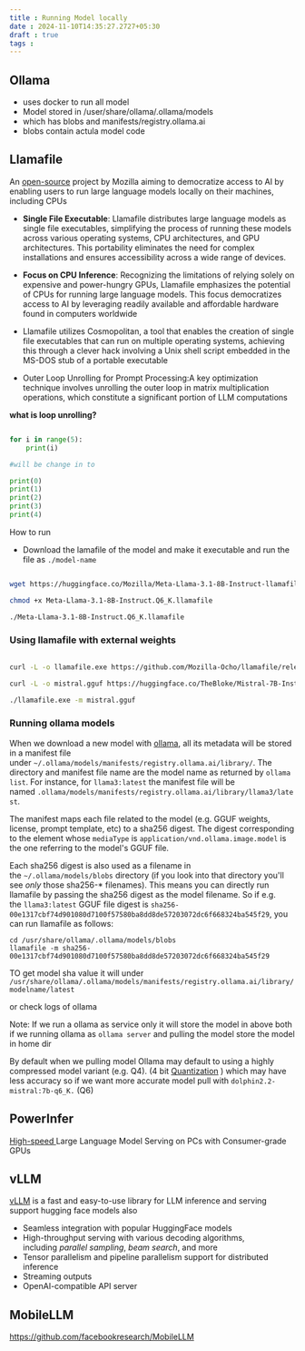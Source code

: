 ```yaml
---
title : Running Model locally
date : 2024-11-10T14:35:27.2727+05:30
draft : true
tags : 
---
```

## Ollama

- uses docker to run all model
- Model stored in  /user/share/ollama/.ollama/models
- which has blobs and manifests/registry.ollama.ai
- blobs contain actula model code 

## Llamafile

An [open-source](https://github.com/Mozilla-Ocho/llamafile) project by Mozilla aiming to democratize access to AI by enabling users to run large language models locally on their machines, including CPUs

- **Single File Executable**: Llamafile distributes large language models as single file executables, simplifying the process of running these models across various operating systems, CPU architectures, and GPU architectures. This portability eliminates the need for complex installations and ensures accessibility across a wide range of devices.

- **Focus on CPU Inference**: Recognizing the limitations of relying solely on expensive and power-hungry GPUs, Llamafile emphasizes the potential of CPUs for running large language models. This focus democratizes access to AI by leveraging readily available and affordable hardware found in computers worldwide

-  Llamafile utilizes Cosmopolitan, a tool that enables the creation of single file executables that can run on multiple operating systems, achieving this through a clever hack involving a Unix shell script embedded in the MS-DOS stub of a portable executable

-  Outer Loop Unrolling for Prompt Processing:A key optimization technique involves unrolling the outer loop in matrix multiplication operations, which constitute a significant portion of LLM computations


**what is loop unrolling?**

```python

for i in range(5): 
	print(i)

#will be change in to 

print(0)
print(1)
print(2)
print(3)
print(4)
```


How to run 
- Download the lamafile of the model and make it executable and run the file as `./model-name` 

```sh

wget https://huggingface.co/Mozilla/Meta-Llama-3.1-8B-Instruct-llamafile/resolve/main/Meta-Llama-3.1-8B-Instruct.Q6_K.llamafile

chmod +x Meta-Llama-3.1-8B-Instruct.Q6_K.llamafile

./Meta-Llama-3.1-8B-Instruct.Q6_K.llamafile

```

### Using llamafile with external weights

```sh

curl -L -o llamafile.exe https://github.com/Mozilla-Ocho/llamafile/releases/download/0.8.11/llamafile-0.8.11

curl -L -o mistral.gguf https://huggingface.co/TheBloke/Mistral-7B-Instruct-v0.1-GGUF/resolve/main/mistral-7b-instruct-v0.1.Q4_K_M.gguf

./llamafile.exe -m mistral.gguf
```

### Running ollama models 

When we download a new model with [ollama](https://ollama.com/), all its metadata will be stored in a manifest file under `~/.ollama/models/manifests/registry.ollama.ai/library/`. The directory and manifest file name are the model name as returned by `ollama list`. For instance, for `llama3:latest` the manifest file will be named `.ollama/models/manifests/registry.ollama.ai/library/llama3/latest`.

The manifest maps each file related to the model (e.g. GGUF weights, license, prompt template, etc) to a sha256 digest. The digest corresponding to the element whose `mediaType` is `application/vnd.ollama.image.model` is the one referring to the model's GGUF file.

Each sha256 digest is also used as a filename in the `~/.ollama/models/blobs` directory (if you look into that directory you'll see _only_ those sha256-* filenames). This means you can directly run llamafile by passing the sha256 digest as the model filename. So if e.g. the `llama3:latest` GGUF file digest is `sha256-00e1317cbf74d901080d7100f57580ba8dd8de57203072dc6f668324ba545f29`, you can run llamafile as follows:

```
cd /usr/share/ollama/.ollama/models/blobs
llamafile -m sha256-00e1317cbf74d901080d7100f57580ba8dd8de57203072dc6f668324ba545f29

```

TO get model sha value it will under `/usr/share/ollama/.ollama/models/manifests/registry.ollama.ai/library/modelname/latest` 

or check logs of ollama

Note: If we run a ollama as service only it will store the model in above both if we running ollama as `ollama server` and pulling the model store the model in home dir

By default when we pulling model Ollama may default to using a highly compressed model variant (e.g. Q4). (4 bit  [Quantization](Transformer.md#Quantization) ) which may have less accuracy so if we want more accurate model pull with `dolphin2.2-mistral:7b-q6_K.` (Q6)




## PowerInfer

[High-speed ](https://github.com/SJTU-IPADS/PowerInfer)Large Language Model Serving on PCs with Consumer-grade GPUs


## vLLM
[vLLM](https://docs.vllm.ai/en/latest/index.html) is a fast and easy-to-use library for LLM inference and serving support hugging face models also
- Seamless integration with popular HuggingFace models
- High-throughput serving with various decoding algorithms, including _parallel sampling_, _beam search_, and more
- Tensor parallelism and pipeline parallelism support for distributed inference
- Streaming outputs
- OpenAI-compatible API server


## MobileLLM
https://github.com/facebookresearch/MobileLLM